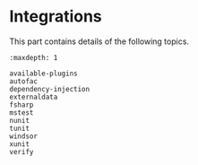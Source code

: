 # Integrations

This part contains details of the following topics.

```{toctree}
:maxdepth: 1

available-plugins
autofac
dependency-injection
externaldata
fsharp
mstest
nunit
tunit
windsor
xunit
verify
```
